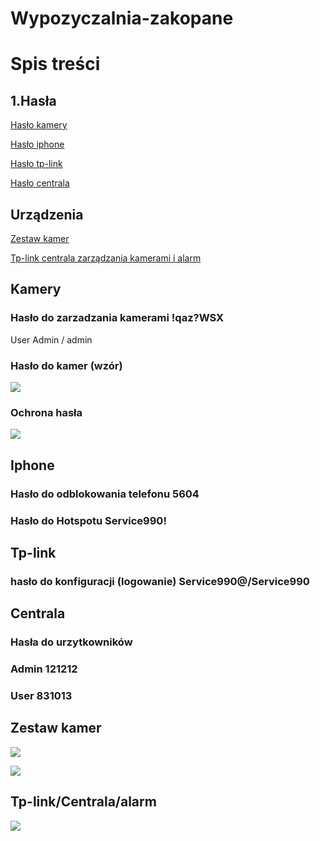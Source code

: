 # Wypozyczalnia-zakopane
# Spis treści

## 1.Hasła    
   [Hasło kamery ](#kamery)
  
   [Hasło iphone](#iphone)
   
   [Hasło tp-link](#tp-link)
   
   [Hasło centrala](#centrala)
   
 
## Urządzenia
   [Zestaw kamer](#zestaw-kamer)
   
   [Tp-link centrala zarządzania kamerami i alarm](#tp-linkcentralaalarm)


## Kamery

### Hasło do zarzadzania kamerami  !qaz?WSX
User Admin / admin

### Hasło do kamer (wzór)

![](https://user-images.githubusercontent.com/98666161/205261133-110e3eb5-53a0-4e77-8588-974c0df55035.png)

### Ochrona hasła 

![](https://user-images.githubusercontent.com/98666161/205261346-7a42e0ae-e53b-43b0-86b0-c01da9b69007.png)

## Iphone
### Hasło do odblokowania telefonu 5604
### Hasło do Hotspotu Service990!

## Tp-link
### hasło do konfiguracji (logowanie) Service990@/Service990

## Centrala
### Hasła do urzytkowników

### Admin 121212
### User 831013


## Zestaw kamer

![](https://user-images.githubusercontent.com/98666161/205262272-e60ab25c-e6d8-47f6-891f-6ad75b638bed.png)

![](https://user-images.githubusercontent.com/98666161/205262312-88063327-e20c-4815-a371-2f694ea2b92b.png)

## Tp-link/Centrala/alarm 

![](https://user-images.githubusercontent.com/98666161/205262371-087e0233-c5ab-4a39-9c83-5fd68ed39cb9.png)
